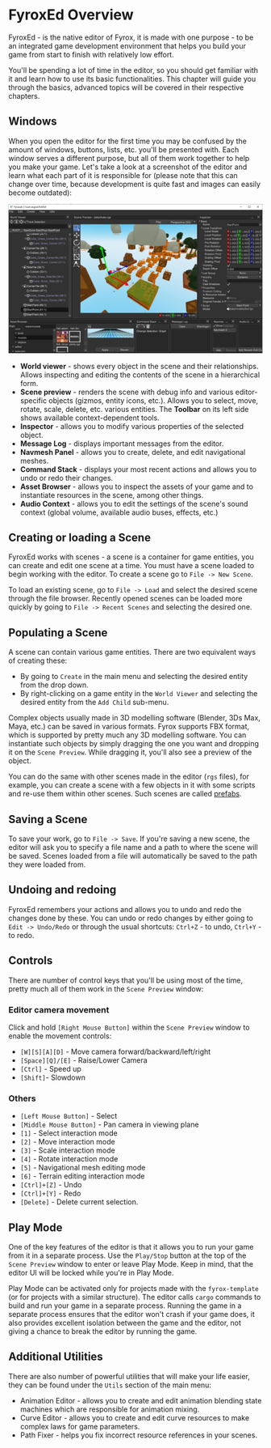 # FyroxEd Overview

FyroxEd - is the native editor of Fyrox, it is made with one purpose - to be an integrated game development environment
that helps you build your game from start to finish with relatively low effort.

You'll be spending a lot of time in the editor, so you should get familiar with it and learn how to use its basic functionalities.
This chapter will guide you through the basics, advanced topics will be covered in their respective chapters.

## Windows

When you open the editor for the first time you may be confused by the amount of windows, buttons, lists, etc. you'll be presented 
with. Each window serves a different purpose, but all of them work together to help you make your game. Let's take a look at a 
screenshot of the editor and learn what each part of it is responsible for (please note that this can change over time, because
development is quite fast and images can easily become outdated):

![Windows](./overview.png)

- **World viewer** - shows every object in the scene and their relationships. Allows inspecting and editing the 
contents of the scene in a hierarchical form.
- **Scene preview** - renders the scene with debug info and various editor-specific objects (gizmos, entity icons,
etc.). Allows you to select, move, rotate, scale, delete, etc. various entities. The **Toolbar** on its left side
shows available context-dependent tools.
- **Inspector** - allows you to modify various properties of the selected object.
- **Message Log** - displays important messages from the editor.
- **Navmesh Panel** - allows you to create, delete, and edit navigational meshes.
- **Command Stack** - displays your most recent actions and allows you to undo or redo their changes.
- **Asset Browser** - allows you to inspect the assets of your game and to instantiate resources in the scene, among other things.
- **Audio Context** - allows you to edit the settings of the scene's sound context (global volume, available audio buses, effects,
etc.)

## Creating or loading a Scene

FyroxEd works with scenes - a scene is a container for game entities, you can create and edit one scene at a time. You must have a
scene loaded to begin working with the editor. To create a scene go to `File -> New Scene`.

To load an existing scene, go to `File -> Load` and select the desired scene through the file browser. Recently opened
scenes can be loaded more quickly by going to `File -> Recent Scenes` and selecting the desired one.

## Populating a Scene

A scene can contain various game entities. There are two equivalent ways of creating these:

- By going to `Create` in the main menu and selecting the desired entity from the drop down.
- By right-clicking on a game entity in the `World Viewer` and selecting the desired entity from the `Add Child` sub-menu.

Complex objects usually made in 3D modelling software (Blender, 3Ds Max, Maya, etc.) can be saved in various formats. Fyrox supports
FBX format, which is supported by pretty much any 3D modelling software. You can instantiate such objects by simply dragging the one you want and dropping it on the `Scene Preview`. While dragging it, you'll also see a preview of the object.

You can do the same with other scenes made in the editor (`rgs` files), for example, you can create a scene with a few objects in it
with some scripts and re-use them within other scenes. Such scenes are called [prefabs](../scene/prefab.md).

## Saving a Scene

To save your work, go to `File -> Save`. If you're saving a new scene, the editor will ask you to specify a file name and a
path to where the scene will be saved. Scenes loaded from a file will automatically be saved to the path they were loaded
from.

## Undoing and redoing

FyroxEd remembers your actions and allows you to undo and redo the changes done by these. You can undo or redo changes by either
going to `Edit -> Undo/Redo` or through the usual shortcuts: `Ctrl+Z` - to undo, `Ctrl+Y` - to redo.

## Controls

There are number of control keys that you'll be using most of the time, pretty much all of them work in the `Scene Preview` window:

### Editor camera movement
Click and hold `[Right Mouse Button]` within the `Scene Preview` window to enable the movement controls:
  - `[W][S][A][D]` - Move camera forward/backward/left/right
  - `[Space][Q]/[E]` - Raise/Lower Camera
  - `[Ctrl]` - Speed up
  - `[Shift]`- Slowdown
### Others
- `[Left Mouse Button]` - Select
- `[Middle Mouse Button]` - Pan camera in viewing plane
- `[1]` - Select interaction mode
- `[2]` - Move interaction mode
- `[3]` - Scale interaction mode
- `[4]` - Rotate interaction mode
- `[5]` - Navigational mesh editing mode
- `[6]` - Terrain editing interaction mode
- `[Ctrl]+[Z]` - Undo
- `[Ctrl]+[Y]` - Redo
- `[Delete]` - Delete current selection.

## Play Mode

One of the key features of the editor is that it allows you to run your game from it in a separate process. Use the `Play/Stop`
button at the top of the `Scene Preview` window to enter or leave Play Mode. Keep in mind, that the editor UI will be locked while
you're in Play Mode. 

Play Mode can be activated only for projects made with the `fyrox-template` (or for projects with a similar structure). The editor
calls `cargo` commands to build and run your game in a separate process. Running the game in a separate process ensures
that the editor won't crash if your game does, it also provides excellent isolation between the game and the editor, not
giving a chance to break the editor by running the game.

## Additional Utilities

There are also number of powerful utilities that will make your life easier, they can be found under the `Utils` section of the
main menu:

- Animation Editor - allows you to create and edit animation blending state machines which are responsible for 
animation mixing.
- Curve Editor - allows you to create and edit curve resources to make complex laws for game parameters.
- Path Fixer - helps you fix incorrect resource references in your scenes.